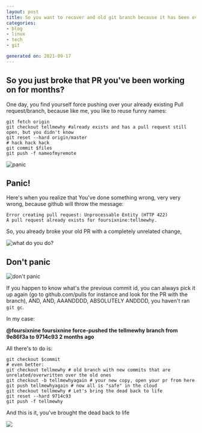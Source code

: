 ```yaml
---
layout: post
title: So you want to recover and old git branch because it has been overwritten?
categories:
- blog
- linux
- tech
- git

generated on: 2021-09-17
---
```

## So you just broke that PR you've been working on for months?

One day, you find yourself force pushing over your already existing Pull request/branch, because like me, you like to
reuse funny names:

```
git fetch origin
git checkout tellmewhy #already exists and has a pull request still open, but you didn't know
git reset --hard origin/master
# hack hack hack
git commit $files
git push -f nameofmyremote
```

![panic](https://giphy.com/media/panic-P4133zeloooHm/giphy.gif)

## Panic!

Here's when you realize that You've done something wrong, very very wrong, because github will throw the message:

```
Error creating pull request: Unprocessable Entity (HTTP 422)
A pull request already exists for foursixnine:tellmewhy.
```

So, you already broke your old PR with a completely unrelated change, 

![what do you do?](https://giphy.com/media/cjWY3shtuKyfX5VeB1/giphy.gif)

## Don't panic
![don't panic](https://media.giphy.com/media/MEM0K35P4iC70rCNSo/giphy.gif)

If you happen to know what's the previous commit id, you can always pick it up again (go to github.com/pulls for instance and look for the PR with the branch),
AND, AND, AAANDDDD, ABSOLUTELY ANDDDD, you haven't ran `git gc`.

In my case:

__@foursixnine foursixnine force-pushed the tellmewhy branch from 9e86f3a to **9714c93** 2 months ago__

All there's to do is:

```
git checkout $commit
# even better:
git checkout tellmewhy # old branch with new commits that are unrelated/overwritten over the old ones
git checkout -b tellmewhyagain # your new copy, open your pr from here
git push tellmewhyagain # now all is "safe" in the cloud
git checkout tellmewhy # Let's bring the dead back to life
git reset --hard 9714c93
git push -f tellmewhy
```

And this is it, you've brought the dead back to life

![](https://media.giphy.com/media/l2YWAOJso1n136fM4/giphy.gif)

